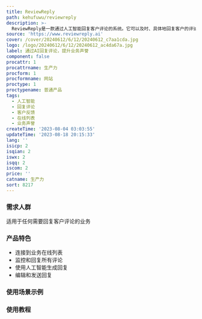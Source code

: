```yaml
---
title: ReviewReply
path: kehufuwu/reviewreply
description: >-
  ReviewReply是一款通过人工智能回复客户评论的系统。它可以及时、具体地回复客户的评论，并让您了解客户的关键反馈。我们的系统可以连接到您的业务在线列表，监控所有评论，并使用人工智能生成回复。然后，我们会仔细阅读每个回复，进行必要的编辑，并代表您发送给客户。
source: 'https://www.reviewreply.ai'
cover: /cover/20240612/6/12/20240612_c7aa1cda.jpg
logo: /logo/20240612/6/12/20240612_ac4da67a.jpg
label: 通过AI回复评论，提升业务声誉
component: false
procattr: 1
procattrname: 生产力
procform: 1
procformname: 网站
proctype: 1
proctypename: 普通产品
tags:
  - 人工智能
  - 回复评论
  - 客户反馈
  - 在线列表
  - 业务声誉
createTime: '2023-08-04 03:03:55'
updateTime: '2023-08-18 20:15:33'
lang: ''
isicp: 2
isqian: 2
iswx: 2
isqq: 2
iscom: 2
price: ''
catname: 生产力
sort: 8217
---
```




### 需求人群
适用于任何需要回复客户评论的业务

### 产品特色
- 连接到业务在线列表
- 监控和回复所有评论
- 使用人工智能生成回复
- 编辑和发送回复

### 使用场景示例


### 使用教程


  
